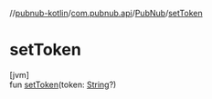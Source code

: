 //[pubnub-kotlin](../../../index.md)/[com.pubnub.api](../index.md)/[PubNub](index.md)/[setToken](set-token.md)

# setToken

[jvm]\
fun [setToken](set-token.md)(token: [String](https://kotlinlang.org/api/latest/jvm/stdlib/kotlin/-string/index.html)?)
